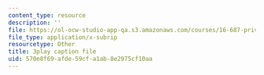 ```yaml
---
content_type: resource
description: ''
file: https://ol-ocw-studio-app-qa.s3.amazonaws.com/courses/16-687-private-pilot-ground-school-january-iap-2019/570e8f69afde59cfa1ab8e2975cf10aa_EuNXVy5-KgA.vtt
file_type: application/x-subrip
resourcetype: Other
title: 3play caption file
uid: 570e8f69-afde-59cf-a1ab-8e2975cf10aa
---
```

